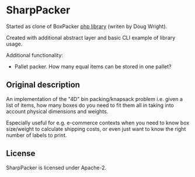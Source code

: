SharpPacker
===========

Started as clone of BoxPacker [php library](https://github.com/dvdoug/BoxPacker) (writen by Doug Wright).

Created with additional abstract layer and basic CLI example of library usage.

Additional functionality:
* Pallet packer. How many equal items can be stored in one pallet?

Original description
--------------------
An implementation of the "4D" bin packing/knapsack problem i.e. given a list of items, how many boxes do you need to fit
them all in taking into account physical dimensions and weights.

Especially useful for e.g. e-commerce contexts when you need to know box size/weight to calculate shipping costs, or
even just want to know the right number of labels to print.


License
-------
SharpPacker is licensed under Apache-2.
